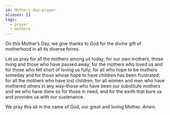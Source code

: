 ```yaml
---
id: Mothers-day-prayer
aliases: []
tags:
  - prayer
  - mothers
---
```


On this Mother’s Day, we give thanks to God for the divine gift of motherhood in all its diverse forms. 

Let us pray for all the mothers among us today; for our own mothers, those living and those who have passed away; for the mothers who loved us and for those who fell short of loving us fully; for all who hope to be mothers someday and for those whose hope to have children has been frustrated; for all the mothers who have lost children; for all women and men who have mothered others in any way–those who have been our substitute mothers and we who have done so for those in need; and for the earth that bore us and provides us with our sustenance. 

We pray this all in the name of God, our great and loving Mother. *Amen*.
